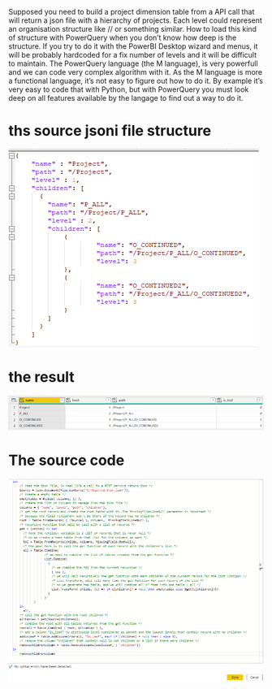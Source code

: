 Supposed you need to build a project dimension table from a API call that will return a json file with a hierarchy of projects. Each level could represent an organisation structure like <Division>/<Departement>/<Project> or something similar. How to load this kind of structure with PowerQuery when you don’t know how deep is the structure.
If you try to do it with the PowerBI Desktop wizard and menus, it will be probably hardcoded for a fix number of levels and it will be difficult to maintain.
The PowerQuery language (the M language), is very powerfull and we can code very complex algorithm with it. As the M language is more a functional language, it’s not easy to figure out how to do it. By example it’s very easy to code that with Python, but with PowerQuery you must look deep on all features available by the langage to find out a way to do it.
  
# ths source jsoni file structure
![GitHub Logo](/json.png)
  
# the result
![GitHub Logo](/result.png)  
  
  
# The source code
![GitHub Logo](/code.png) 
  
